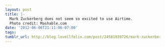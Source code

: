 ```yaml
---
layout: post
title: |-
  Mark Zuckerberg does not seem so excited to use Airtime.
  Photo credit: Mashable.com
date: '2012-06-06T21:11:06-07:00'
tags: 
tumblr_url: http://blog.lovellfelix.com/post/24581939726/mark-zuckerberg-does-not-seem-so-excited-to-use
---
```

